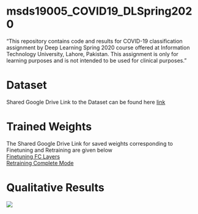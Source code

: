 # msds19005_COVID19_DLSpring2020
“This repository contains code and results for COVID-19 classification assignment by Deep Learning Spring 2020 course offered at Information Technology University, Lahore, Pakistan. This assignment is only for learning purposes and is not intended to be used for clinical purposes.”

<h1>Dataset</h1>
Shared Google Drive Link to the Dataset can be found here
<a href="https://drive.google.com/open?id=1-HQQciKYfwAO3oH7ci6zhg45DduvkpnK&authuser=0">link</a>
<h1>Trained Weights</h1>
The Shared Google Drive Link for saved weights corresponding to Finetuning and Retraining are given below</br>
<a href="https://drive.google.com/open?id=1IdKY0K4D15RHScjDLYbunJ8L3lWTiF5-">Finetuning FC Layers</a>
</br><a href="https://drive.google.com/open?id=1Gp6H6SaXs6nsU8Pts98LY3MeB48K_0yC"> Retraining Complete Mode</a>
<h1>Qualitative Results</h1>
<img src="https://github.com/Zoya-Hashmi/msds19005_COVID19_DLSpring2020/New Folder/res_full.png">
<img src="https://github.com/Zoya-Hashmi/msds19005_COVID19_DLSpring2020/New Folder/vgg_full.png>
